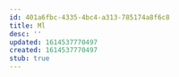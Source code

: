 ```yaml
---
id: 401a6fbc-4335-4bc4-a313-785174a8f6c8
title: Ml
desc: ''
updated: 1614537770497
created: 1614537770497
stub: true
---
```


